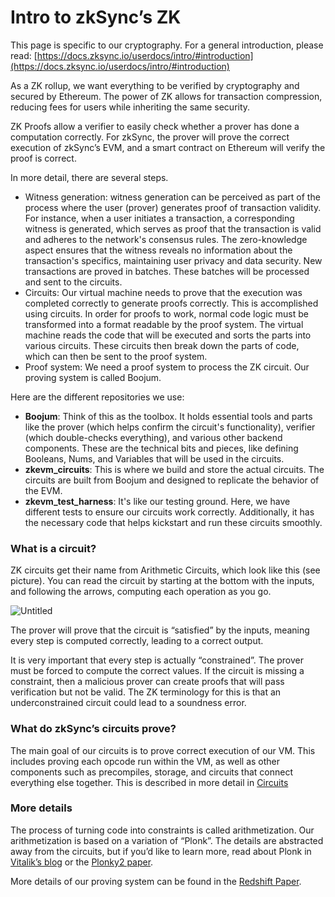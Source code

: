# Intro to zkSync’s ZK
This page is specific to our cryptography. For a general introduction, please read: [https://docs.zksync.io/userdocs/intro/#introduction](https://docs.zksync.io/userdocs/intro/#introduction)

As a ZK rollup, we want everything to be verified by cryptography and secured by Ethereum. The power of ZK allows for transaction compression, reducing fees for users while inheriting the same security.

ZK Proofs allow a verifier to easily check whether a prover has done a computation correctly. For zkSync, the prover will prove the correct execution of zkSync’s EVM, and a smart contract on Ethereum will verify the proof is correct. 

In more detail, there are several steps.

- Witness generation: witness generation can be perceived as part of the process where the user (prover) generates proof of transaction validity. For instance, when a user initiates a transaction, a corresponding witness is generated, which serves as proof that the transaction is valid and adheres to the network's consensus rules. The zero-knowledge aspect ensures that the witness reveals no information about the transaction's specifics, maintaining user privacy and data security. New transactions are proved in batches. These batches will be processed and sent to the circuits.
- Circuits: Our virtual machine needs to prove that the execution was completed correctly to generate proofs correctly. This is accomplished using circuits. In order for proofs to work, normal code logic must be transformed into a format readable by the proof system. The virtual machine reads the code that will be executed and sorts the parts into various circuits. These circuits then break down the parts of code, which can then be sent to the proof system.
- Proof system: We need a proof system to process the ZK circuit. Our proving system is called Boojum.

Here are the different repositories we use:

- **Boojum**: Think of this as the toolbox. It holds essential tools and parts like the prover (which helps confirm the circuit's functionality), verifier (which double-checks everything), and various other backend components. These are the technical bits and pieces, like defining Booleans, Nums, and Variables that will be used in the circuits.
- **zkevm_circuits**: This is where we build and store the actual circuits. The circuits are built from Boojum and designed to replicate the behavior of the EVM.
- **zkevm_test_harness**: It's like our testing ground. Here, we have different tests to ensure our circuits work correctly. Additionally, it has the necessary code that helps kickstart and run these circuits smoothly.

### What is a circuit?

ZK circuits get their name from Arithmetic Circuits, which look like this (see picture). You can read the circuit by starting at the bottom with the inputs, and following the arrows, computing each operation as you go.

![Untitled](https://github.com/code-423n4/2023-10-zksync/tree/main/docs/Circuits%20Section/Intro%20to%20zkSync%E2%80%99s%20ZK/circuit.png)

The prover will prove that the circuit is “satisfied” by the inputs, meaning every step is computed correctly, leading to a correct output.

It is very important that every step is actually “constrained”. The prover must be forced to compute the correct values. If the circuit is missing a constraint, then a malicious prover can create proofs that will pass verification but not be valid. The ZK terminology for this is that an underconstrained circuit could lead to a soundness error.

### What do zkSync’s circuits prove?

The main goal of our circuits is to prove correct execution of our VM. This includes proving each opcode run within the VM, as well as other components such as precompiles, storage, and circuits that connect everything else together. This is described in more detail in [Circuits](https://github.com/code-423n4/2023-10-zksync/blob/main/docs/Circuits%20Section/Circuits.md) 

### More details

The process of turning code into constraints is called arithmetization. Our arithmetization is based on a variation of “Plonk”. The details are abstracted away from the circuits, but if you’d like to learn more, read about Plonk in [Vitalik’s blog](https://vitalik.ca/general/2019/09/22/plonk.html) or the [Plonky2 paper](https://github.com/mir-protocol/plonky2/blob/main/plonky2/plonky2.pdf). 

More details of our proving system can be found in the [Redshift Paper](https://eprint.iacr.org/2019/1400.pdf).
